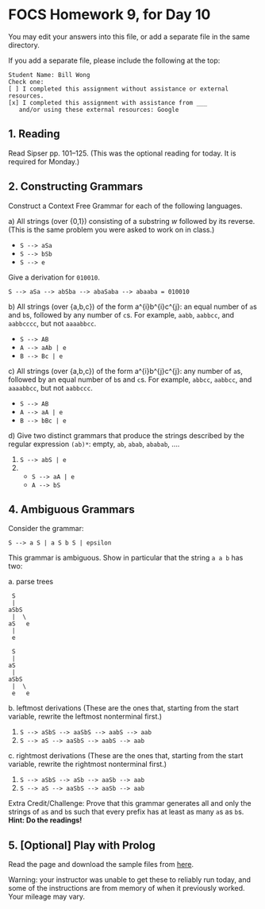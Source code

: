 # FOCS Homework 9, for Day 10

You may edit your answers into this file, or add a separate file in the same directory.

If you add a separate file, please include the following at the top:

```
Student Name: Bill Wong
Check one:
[ ] I completed this assignment without assistance or external resources.
[x] I completed this assignment with assistance from ___
   and/or using these external resources: Google
```

## 1. Reading

Read Sipser pp. 101–125. (This was the optional reading for today. It is required for Monday.)

## 2. Constructing Grammars

Construct a Context Free Grammar for each of the following languages.

a) All strings (over {0,1}) consisting of a substring _w_ followed by its reverse. (This is the same problem you were asked to work on in class.)

- `S --> aSa`
- `S --> bSb`
- `S --> e`

Give a derivation for `010010`.

`S --> aSa --> abSba --> abaSaba --> abaaba = 010010`

b) All strings (over {a,b,c}) of the form a^{i}b^{i}c^{j}: an equal number of `a`s and `b`s, followed by any number of `c`s. For example, `aabb`, `aabbcc`, and `aabbcccc`, but not `aaaabbcc`.

- `S --> AB`
- `A --> aAb | e`
- `B --> Bc | e`

c) All strings (over {a,b,c}) of the form a^{i}b^{j}c^{j}: any number of `a`s, followed by an equal number of `b`s and `c`s. For example, `abbcc`, `aabbcc`, and `aaaabbcc`, but not `aabbccc`.

- `S --> AB`
- `A --> aA | e`
- `B --> bBc | e`

d) Give two distinct grammars that produce the strings described by the regular expression `(ab)*`: empty, `ab`, `abab`, `ababab`, ….

1. `S --> abS | e`
2.  - `S --> aA | e`
    - `A --> bS`

## 4. Ambiguous Grammars

Consider the grammar:

    S --> a S | a S b S | epsilon 

This grammar is ambiguous. Show in particular that the string `a a b` has
two:

a. parse trees

```
 S
 |
aSbS
 |  \
aS   e
 |
 e

 S
 |
aS
 |
aSbS
 |  \
 e   e
```

b. leftmost derivations (These are the ones that, starting from the start variable, rewrite the leftmost nonterminal first.)

1. `S --> aSbS --> aaSbS --> aabS --> aab`
2. `S --> aS --> aaSbS --> aabS --> aab`

c. rightmost derivations (These are the ones that, starting from the start variable, rewrite the rightmost nonterminal first.)

1. `S --> aSbS --> aSb --> aaSb --> aab`
2. `S --> aS --> aaSbS --> aaSb --> aab`

Extra Credit/Challenge: Prove that this grammar generates all and only the strings of `a`s and `b`s such that every prefix has at least as many `a`s as `b`s. **Hint: Do the readings!**

## 5. [Optional] Play with Prolog

Read the page and download the sample files from [here](https://sites.google.com/site/focs16fall/prolog).

Warning: your instructor was unable to get these to reliably run today, and some of the instructions are from memory of when it previously worked. Your mileage may vary.